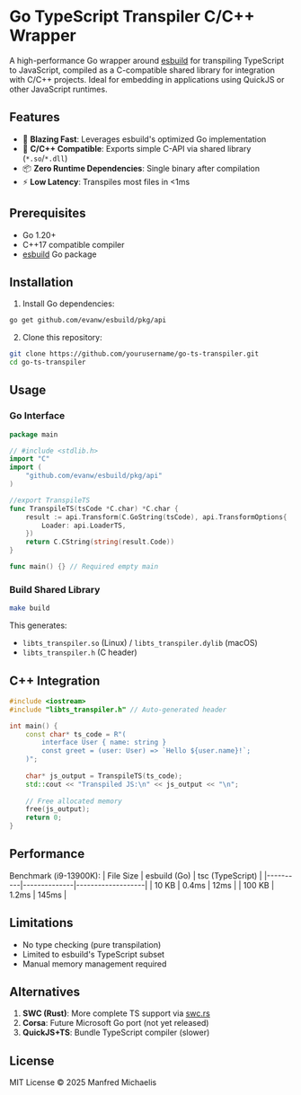 # Go TypeScript Transpiler C/C++ Wrapper

A high-performance Go wrapper around [esbuild](https://esbuild.github.io/) for transpiling TypeScript to JavaScript, compiled as a C-compatible shared library for integration with C/C++ projects. Ideal for embedding in applications using QuickJS or other JavaScript runtimes.

## Features

- 🚀 **Blazing Fast**: Leverages esbuild's optimized Go implementation
- 🔗 **C/C++ Compatible**: Exports simple C-API via shared library (`*.so`/`*.dll`)
- 📦 **Zero Runtime Dependencies**: Single binary after compilation
- ⚡ **Low Latency**: Transpiles most files in <1ms

## Prerequisites

- Go 1.20+
- C++17 compatible compiler
- [esbuild](https://esbuild.github.io/) Go package

## Installation

1. Install Go dependencies:
```bash
go get github.com/evanw/esbuild/pkg/api
```

2. Clone this repository:
```bash
git clone https://github.com/yourusername/go-ts-transpiler.git
cd go-ts-transpiler
```

## Usage

### Go Interface
```go
package main

// #include <stdlib.h>
import "C"
import (
    "github.com/evanw/esbuild/pkg/api"
)

//export TranspileTS
func TranspileTS(tsCode *C.char) *C.char {
    result := api.Transform(C.GoString(tsCode), api.TransformOptions{
        Loader: api.LoaderTS,
    })
    return C.CString(string(result.Code))
}

func main() {} // Required empty main
```

### Build Shared Library
```bash
make build
```

This generates:
- `libts_transpiler.so` (Linux) / `libts_transpiler.dylib` (macOS)
- `libts_transpiler.h` (C header)

## C++ Integration

```cpp
#include <iostream>
#include "libts_transpiler.h" // Auto-generated header

int main() {
    const char* ts_code = R"(
        interface User { name: string }
        const greet = (user: User) => `Hello ${user.name}!`;
    )";
    
    char* js_output = TranspileTS(ts_code);
    std::cout << "Transpiled JS:\n" << js_output << "\n";
    
    // Free allocated memory
    free(js_output);
    return 0;
}
```

## Performance

Benchmark (i9-13900K):
| File Size | esbuild (Go) | tsc (TypeScript) |
|----------|--------------|-------------------|
| 10 KB    | 0.4ms        | 12ms              |
| 100 KB   | 1.2ms        | 145ms             |

## Limitations

- No type checking (pure transpilation)
- Limited to esbuild's TypeScript subset
- Manual memory management required

## Alternatives

1. **SWC (Rust)**: More complete TS support via [swc.rs](https://swc.rs/)
2. **Corsa**: Future Microsoft Go port (not yet released)
3. **QuickJS+TS**: Bundle TypeScript compiler (slower)

## License

MIT License © 2025 Manfred Michaelis